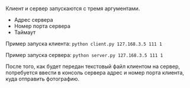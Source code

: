 Клиент и сервер запускаются с тремя аргументами.
- Адрес сервера
- Номер порта сервера
- Таймаут

Пример запуска клиента: `python client.py 127.168.3.5 111 1`

Пример запуска сервера: `python server.py 127.168.3.5 111 1`

После того, как будет передан текстовый файл клиентом на сервер, потребуется ввести в консоль сервера адрес и номер порта клиента, куда отправить фотографию.